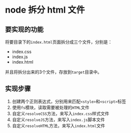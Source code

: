 <!--
 * @Descripttion: 
 * @Date: 2022-06-30 10:37:09
 * @LastEditTime: 2022-06-30 10:37:13
-->

# node 拆分 html 文件

## 要实现的功能

将要目录下的`index.html`页面拆分成三个文件，分别是：

- index.css
- index.js
- index.html

并且将拆分出来的3个文件，存放到`target`目录中。

## 实现步骤

1. 创建两个正则表达式，分别用来匹配`<style>`和`<script>`标签
2. 使用`fs`模块，读取需要被处理的`HTML`文件
3. 自定义`resolveCSS`方法，来写入`index.css`样式文件
4. 自定义`resolveJS`方法，来写入`index.js`脚本文件
5. 自定义`resolveHTML`方法，来写入`index.html`文件
